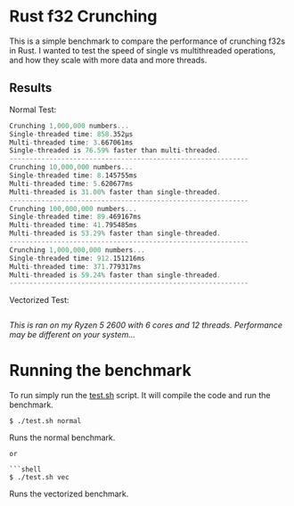 # Rust f32 Crunching

This is a simple benchmark to compare the performance of crunching f32s in Rust. I wanted
to test the speed of single vs multithreaded operations, and how they scale with more data
and more threads.

## Results

Normal Test:

```rs
Crunching 1,000,000 numbers...
Single-threaded time: 858.352µs
Multi-threaded time: 3.667061ms
Single-threaded is 76.59% faster than multi-threaded.
------------------------------------------------------------
Crunching 10,000,000 numbers...
Single-threaded time: 8.145755ms
Multi-threaded time: 5.620677ms
Multi-threaded is 31.00% faster than single-threaded.
------------------------------------------------------------
Crunching 100,000,000 numbers...
Single-threaded time: 89.469167ms
Multi-threaded time: 41.795485ms
Multi-threaded is 53.29% faster than single-threaded.
------------------------------------------------------------
Crunching 1,000,000,000 numbers...
Single-threaded time: 912.151216ms
Multi-threaded time: 371.779317ms
Multi-threaded is 59.24% faster than single-threaded.
------------------------------------------------------------
```

Vectorized Test:

```rs

```

*This is ran on my Ryzen 5 2600 with 6 cores and 12 threads. Performance may be different on your system...*

# Running the benchmark

To run simply run the [test.sh](./test.sh) script. It will compile the code and run the benchmark.

```shell
$ ./test.sh normal
```
Runs the normal benchmark.


```shell
or

```shell
$ ./test.sh vec
```
Runs the vectorized benchmark.